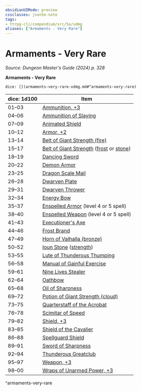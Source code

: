 ```yaml
---
obsidianUIMode: preview
cssclasses: json5e-note
tags:
- ttrpg-cli/compendium/src/5e/xdmg
aliases: ["Armaments - Very Rare"]
---
```

# Armaments - Very Rare
*Source: Dungeon Master's Guide (2024) p. 328* 

**Armaments - Very Rare**

`dice: [](armaments-very-rare-xdmg.md#^armaments-very-rare)`

| dice: 1d100 | Item |
|-------------|------|
| 01–03 | [Ammunition, +3](Mechanics/items/3-ammunition-xdmg.md) |
| 04–06 | [Ammunition of Slaying](Mechanics/items/ammunition-of-slaying-xdmg.md) |
| 07–09 | [Animated Shield](Mechanics/items/animated-shield-xdmg.md) |
| 10–12 | [Armor, +2](Mechanics/items/2-armor-xdmg.md) |
| 13–14 | [Belt of Giant Strength (fire)](Mechanics/items/belt-of-fire-giant-strength-xdmg.md) |
| 15–17 | [Belt of Giant Strength](Mechanics/items/belt-of-giant-strength-xdmg.md) ([frost](Mechanics/items/belt-of-frost-giant-strength-xdmg.md) or [stone](Mechanics/items/belt-of-stone-giant-strength-xdmg.md)) |
| 18–19 | [Dancing Sword](Mechanics/items/dancing-sword-xdmg.md) |
| 20–22 | [Demon Armor](Mechanics/items/demon-armor-xdmg.md) |
| 23–25 | [Dragon Scale Mail](Mechanics/items/dragon-scale-mail-xdmg.md) |
| 26–28 | [Dwarven Plate](Mechanics/items/dwarven-plate-xdmg.md) |
| 29–31 | [Dwarven Thrower](Mechanics/items/dwarven-thrower-xdmg.md) |
| 32–34 | [Energy Bow](Mechanics/items/energy-bow-xdmg.md) |
| 35–37 | [Enspelled Armor](Mechanics/items/enspelled-armor-xdmg.md) (level 4 or 5 spell) |
| 38–40 | [Enspelled Weapon](Mechanics/items/enspelled-weapon-xdmg.md) (level 4 or 5 spell) |
| 41–43 | [Executioner's Axe](Mechanics/items/executioners-axe-xdmg.md) |
| 44–46 | [Frost Brand](Mechanics/items/frost-brand-xdmg.md) |
| 47–49 | [Horn of Valhalla (bronze)](Mechanics/items/horn-of-valhalla-bronze-xdmg.md) |
| 50–52 | [Ioun Stone](Mechanics/items/ioun-stone-xdmg.md) ([strength](Mechanics/items/ioun-stone-strength-xdmg.md)) |
| 53–55 | [Lute of Thunderous Thumping](Mechanics/items/lute-of-thunderous-thumping-xdmg.md) |
| 56–58 | [Manual of Gainful Exercise](Mechanics/items/manual-of-gainful-exercise-xdmg.md) |
| 59–61 | [Nine Lives Stealer](Mechanics/items/nine-lives-stealer-xdmg.md) |
| 62–64 | [Oathbow](Mechanics/items/oathbow-xdmg.md) |
| 65–68 | [Oil of Sharpness](Mechanics/items/oil-of-sharpness-xdmg.md) |
| 69–72 | [Potion of Giant Strength (cloud)](Mechanics/items/potion-of-cloud-giant-strength-xdmg.md) |
| 73–75 | [Quarterstaff of the Acrobat](Mechanics/items/quarterstaff-of-the-acrobat-xdmg.md) |
| 76–78 | [Scimitar of Speed](Mechanics/items/scimitar-of-speed-xdmg.md) |
| 79–82 | [Shield, +3](Mechanics/items/3-shield-xdmg.md) |
| 83–85 | [Shield of the Cavalier](Mechanics/items/shield-of-the-cavalier-xdmg.md) |
| 86–88 | [Spellguard Shield](Mechanics/items/spellguard-shield-xdmg.md) |
| 89–91 | [Sword of Sharpness](Mechanics/items/sword-of-sharpness-xdmg.md) |
| 92–94 | [Thunderous Greatclub](Mechanics/items/thunderous-greatclub-xdmg.md) |
| 95–97 | [Weapon, +3](Mechanics/items/3-weapon-xdmg.md) |
| 98–00 | [Wraps of Unarmed Power, +3](Mechanics/items/3-wraps-of-unarmed-power-xdmg.md) |
^armaments-very-rare